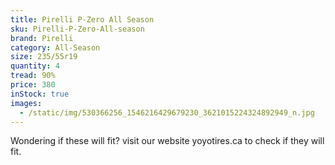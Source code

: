 ```yaml
---
title: Pirelli P-Zero All Season
sku: Pirelli-P-Zero-All-season
brand: Pirelli
category: All-Season
size: 235/55r19
quantity: 4
tread: 90%
price: 380
inStock: true
images:
  - /static/img/530366256_1546216429679230_3621015224324892949_n.jpg
---
```

Wondering if these will fit? visit our website yoyotires.ca to check if they will fit.